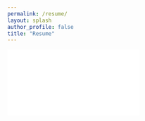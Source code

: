 ```yaml
---
permalink: /resume/
layout: splash
author_profile: false
title: "Resume"
---
```


<embed src="/Documents/WilliamGauvin_Resume.pdf" type="application/pdf" />



